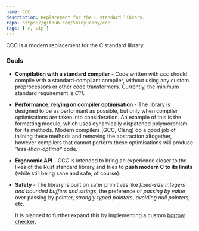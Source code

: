 ```yaml
---
name: CCC
description: Replacement for the C standard library.
repo: https://github.com/ShinyJonny/ccc
tags: [ c, wip ]
---
```


CCC is a modern replacement for the C standard library.

### Goals

- **Compilation with a standard compiler** - Code written with *ccc* should
  compile with a standard-compliant compiler, without using any custom
  preprocessors or other code transformers. Currently, the minimum standard
  requirement is *C11*.
- **Performance, relying on compiler optimisation** - The library is designed to
  be as performant as possible, but only when compiler optimisations are taken
  into consideration. An example of this is the formatting module, which uses
  dynamically dispatched polymorphism for its methods. Modern compilers (GCC,
  Clang) do a good job of inlining these methods and removing the abstraction
  altogether, however compilers that cannot perform these optimisations will
  produce *'less-than-optimal'* code.
- **Ergonomic API** - CCC is intended to bring an experience closer to the likes
  of the Rust standard library and tries to **push modern C to its limits**
  (while still being sane and safe, of course).
- **Safety** - The library is built on safer primitives like *fixed-size
  integers and bounded buffers and strings*, the preference of *passing by
  value* over passing by pointer, *strongly typed pointers*, *avoiding null
  pointers*, etc.

  It is planned to further expand this by implementing a custom [borrow
  checker](https://rustc-dev-guide.rust-lang.org/borrow_check.html).

